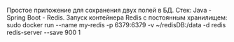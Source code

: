 Простое приложение для сохранения двух полей в БД.
Стек: Java - Spring Boot - Redis.
Запуск контейнера Redis с постоянным хранилищем: sudo docker run --name my-redis -p 6379:6379 -v ~/redisDB:/data -d redis redis-server --save 900 1
